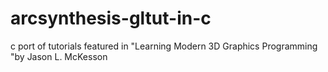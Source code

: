# arcsynthesis-gltut-in-c
c port of tutorials featured in "Learning Modern 3D Graphics Programming "by Jason L. McKesson

